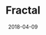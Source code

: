 ---
date: 2018-04-09
title: Fractal
link: https://fractal.build/
image: ./images/fractal.jpg
description: Fractal is a tool to help you build and document web component libraries, and then integrate them into your projects. Fractal can be run from the command line or integrated into your project via its API.
tags:
- frameworks
- development
- documentation

# ================================
# TOOLS CATEGORIES AVAILABLE
# ================================
# - design
# - development
# - documentation
# - frameworks
# - sketch
#   type: Plugin
#   type: Sketch File
# ================================
---